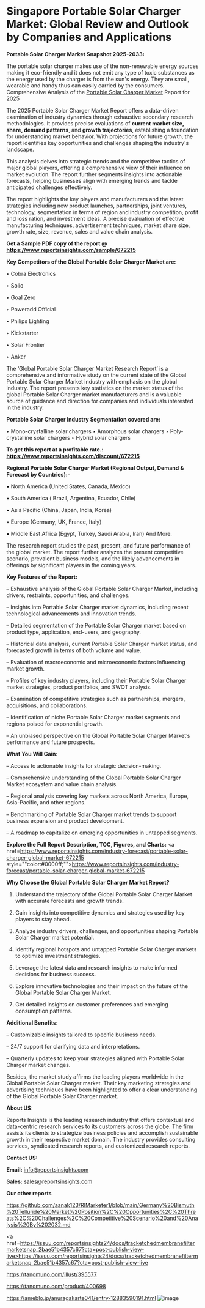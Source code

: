 # Singapore Portable Solar Charger Market: Global Review and Outlook by Companies and Applications

<strong>Portable Solar Charger Market Snapshot 2025-2033:</strong>

The portable solar charger makes use of the non-renewable energy sources making it eco-friendly and it does not emit any type of toxic substances as the energy used by the charger is from the sun's energy.  They are small, wearable and handy thus can easily carried by the consumers. Comprehensive Analysis of the <a href=https://www.reportsinsights.com/sample/672215>Portable Solar Charger Market</a> Report for 2025

The 2025 Portable Solar Charger Market Report offers a data-driven examination of industry dynamics through exhaustive secondary research methodologies. It provides precise evaluations of <strong>current market size, share, demand patterns</strong>, and <strong>growth trajectories</strong>, establishing a foundation for understanding market behavior. With projections for future growth, the report identifies key opportunities and challenges shaping the industry's landscape.

This analysis delves into strategic trends and the competitive tactics of major global players, offering a comprehensive view of their influence on market evolution. The report further segments insights into actionable forecasts, helping businesses align with emerging trends and tackle anticipated challenges effectively.

The report highlights the key players and manufacturers and the latest strategies including new product launches, partnerships, joint ventures, technology, segmentation in terms of region and industry competition, profit and loss ration, and investment ideas. A precise evaluation of effective manufacturing techniques, advertisement techniques, market share size, growth rate, size, revenue, sales and value chain analysis.

<strong>Get a Sample PDF copy of the report @ <a href=https://www.reportsinsights.com/sample/672215 style=color:#0000ff;>https://www.reportsinsights.com/sample/672215</a></strong>

<strong>Key Competitors of the Global Portable Solar Charger Market are:</strong>

‣ Cobra Electronics

‣ Solio

‣ Goal Zero

‣ Poweradd Official

‣ Philips Lighting

‣ Kickstarter

‣ Solar Frontier

‣ Anker

The ‘Global Portable Solar Charger Market Research Report’ is a comprehensive and informative study on the current state of the Global Portable Solar Charger Market industry with emphasis on the global industry. The report presents key statistics on the market status of the global Portable Solar Charger market manufacturers and is a valuable source of guidance and direction for companies and individuals interested in the industry.

<strong>Portable Solar Charger Industry Segmentation covered are:</strong>

‣ Mono-crystalline solar chargers
‣ Amorphous solar chargers
‣ Poly-crystalline solar chargers
‣ Hybrid solar chargers

<strong>To get this report at a profitable rate.: <a href=https://www.reportsinsights.com/discount/672215 style=color:#0000ff;>https://www.reportsinsights.com/discount/672215</a></strong>

<strong>Regional Portable Solar Charger Market (Regional Output, Demand &amp; Forecast by Countries):-</strong>

• North America (United States, Canada, Mexico)

• South America ( Brazil, Argentina, Ecuador, Chile)

• Asia Pacific (China, Japan, India, Korea)

• Europe (Germany, UK, France, Italy)

• Middle East Africa (Egypt, Turkey, Saudi Arabia, Iran) And More.

The research report studies the past, present, and future performance of the global market. The report further analyzes the present competitive scenario, prevalent business models, and the likely advancements in offerings by significant players in the coming years.

<strong>Key Features of the Report:</strong>

– Exhaustive analysis of the Global Portable Solar Charger Market, including drivers, restraints, opportunities, and challenges.

– Insights into Portable Solar Charger market dynamics, including recent technological advancements and innovation trends.

– Detailed segmentation of the Portable Solar Charger market based on product type, application, end-users, and geography.

– Historical data analysis, current Portable Solar Charger market status, and forecasted growth in terms of both volume and value.

– Evaluation of macroeconomic and microeconomic factors influencing market growth.

– Profiles of key industry players, including their Portable Solar Charger market strategies, product portfolios, and SWOT analysis.

– Examination of competitive strategies such as partnerships, mergers, acquisitions, and collaborations.

– Identification of niche Portable Solar Charger market segments and regions poised for exponential growth.

– An unbiased perspective on the Global Portable Solar Charger Market’s performance and future prospects.

<strong>What You Will Gain:</strong>

– Access to actionable insights for strategic decision-making.

– Comprehensive understanding of the Global Portable Solar Charger Market ecosystem and value chain analysis.

– Regional analysis covering key markets across North America, Europe, Asia-Pacific, and other regions.

– Benchmarking of Portable Solar Charger market trends to support business expansion and product development.

– A roadmap to capitalize on emerging opportunities in untapped segments.

<strong>Explore the Full Report Description, TOC, Figures, and Charts:</strong>
<a href=https://www.reportsinsights.com/industry-forecast/portable-solar-charger-global-market-672215 style=""color:#0000ff;"">https://www.reportsinsights.com/industry-forecast/portable-solar-charger-global-market-672215</a>

<strong>Why Choose the Global Portable Solar Charger Market Report?</strong>

1. Understand the trajectory of the Global Portable Solar Charger Market with accurate forecasts and growth trends.

2. Gain insights into competitive dynamics and strategies used by key players to stay ahead.

3. Analyze industry drivers, challenges, and opportunities shaping Portable Solar Charger market potential.

4. Identify regional hotspots and untapped Portable Solar Charger markets to optimize investment strategies.

5. Leverage the latest data and research insights to make informed decisions for business success.

6. Explore innovative technologies and their impact on the future of the Global Portable Solar Charger Market.

7. Get detailed insights on customer preferences and emerging consumption patterns.

<strong>Additional Benefits:</strong>

– Customizable insights tailored to specific business needs.

– 24/7 support for clarifying data and interpretations.

– Quarterly updates to keep your strategies aligned with Portable Solar Charger market changes.

Besides, the market study affirms the leading players worldwide in the Global Portable Solar Charger market. Their key marketing strategies and advertising techniques have been highlighted to offer a clear understanding of the Global Portable Solar Charger market.

<strong><strong>About US</strong>:</strong>

Reports Insights is the leading research industry that offers contextual and data-centric research services to its customers across the globe. The firm assists its clients to strategize business policies and accomplish sustainable growth in their respective market domain. The industry provides consulting services, syndicated research reports, and customized research reports.

<strong>Contact US:</strong>

<p class=><b>Email:</b> <a href=mailto:info@reportsinsights.com>info@reportsinsights.com</a></p>
<p class=><b>Sales:</b> <a href=mailto:sales@reportsinsights.com>sales@reportsinsights.com</a></p>

<strong>Our other reports</strong>

<a href=https://github.com/aanak123/RIMarketer1/blob/main/Germany%20Bismuth%20Telluride%20Market%20Position%2C%20Opportunities%2C%20Threats%2C%20Challenges%2C%20Competitive%20Scenario%20and%20Analysis%20By%202032.md>https://github.com/aanak123/RIMarketer1/blob/main/Germany%20Bismuth%20Telluride%20Market%20Position%2C%20Opportunities%2C%20Threats%2C%20Challenges%2C%20Competitive%20Scenario%20and%20Analysis%20By%202032.md</a>

<a href=https://issuu.com/reportsinsights24/docs/tracketchedmembranefiltermarketsnap_2bae51b4357c67?cta=post-publish-view-live>https://issuu.com/reportsinsights24/docs/tracketchedmembranefiltermarketsnap_2bae51b4357c67?cta=post-publish-view-live</a>

<a href=https://tanomuno.com/illust/395577>https://tanomuno.com/illust/395577</a>

<a href=https://tanomuno.com/product/400698>https://tanomuno.com/product/400698</a>

<a href=https://ameblo.jp/anuragakarte041/entry-12883590191.html>https://ameblo.jp/anuragakarte041/entry-12883590191.html</a>
![image](https://github.com/user-attachments/assets/558cdc16-cf4c-43ad-a515-6c1ea1b2b357)
